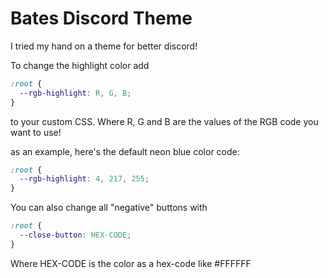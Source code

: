 # Bates Discord Theme

I tried my hand on a theme for better discord!

To change the highlight color add
```css
:root {
  --rgb-highlight: R, G, B;
}
```

to your custom CSS. Where R, G and B are the values of the RGB code you want to use!

as an example, here's the default neon blue color code:

```css
:root {
  --rgb-highlight: 4, 217, 255;
}
```

You can also change all "negative" buttons with
```css
:root {
  --close-button: HEX-CODE;
}
```

Where HEX-CODE is the color as a hex-code like #FFFFFF

